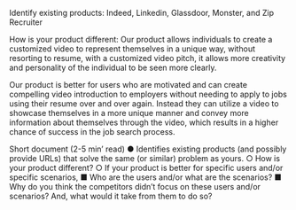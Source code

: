 Identify existing products: Indeed, Linkedin, Glassdoor, Monster, and Zip Recruiter

How is your product different: Our product allows individuals to create a customized video to represent themselves in a unique way, without resorting to resume,
with a customized video pitch, it allows more creativity and personality of the individual to be seen more clearly.

Our product is better for users who are motivated and can create compelling video introduction to employers without needing to apply 
to jobs using their resume over and over again. Instead they can utilize a video to showcase themselves in a more unique manner and convey
more information about themselves through the video, which results in a higher chance of success in the job search process.



Short document (2-5 min’ read)
● Identifies existing products (and possibly provide URLs) that solve the same (or similar)
problem as yours.
○ How is your product different?
○ If your product is better for specific users and/or specific scenarios,
■ Who are the users and/or what are the scenarios?
■ Why do you think the competitors didn’t focus on these users and/or
scenarios? And, what would it take from them to do so?